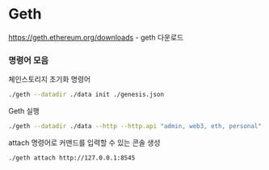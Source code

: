 # Geth

https://geth.ethereum.org/downloads - geth 다운로드

### 명령어 모음


체인스토리지 초기화 명령어
```bash
./geth --datadir ./data init ./genesis.json
```

Geth 실행
```bash
./geth --datadir ./data --http --http.api "admin, web3, eth, personal" console
```

attach 명령어로 커맨드를 입력할 수 있는 콘솔 생성
```bash
./geth attach http://127.0.0.1:8545
```